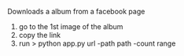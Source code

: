 Downloads a album from a facebook page

1. go to the 1st image of the album
2. copy the link
3. run > python app.py url -path path -count range


